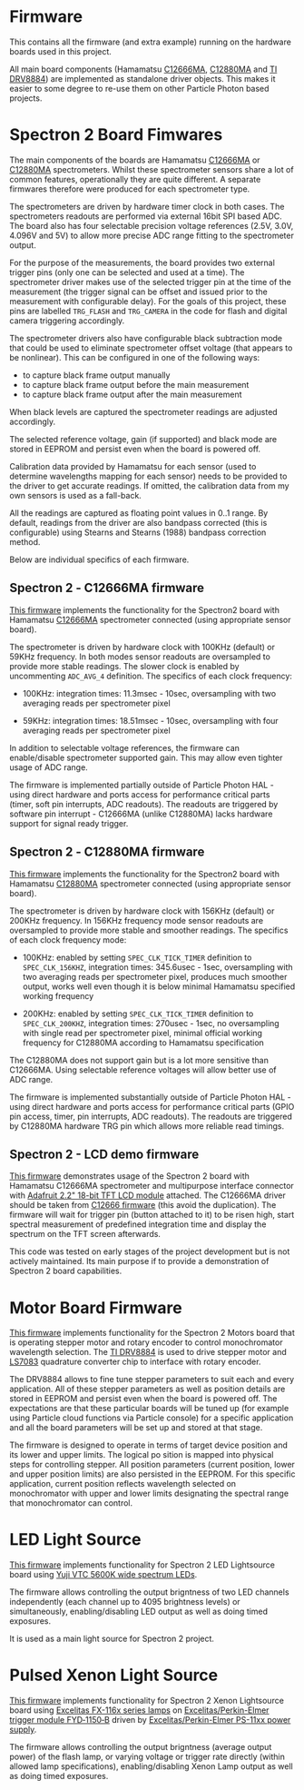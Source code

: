 # Firmware

This contains all the firmware (and extra example) running on the hardware boards used in this project.

All main board components (Hamamatsu [C12666MA](http://www.hamamatsu.com/jp/en/C12666MA.html), [C12880MA](http://www.hamamatsu.com/jp/en/C12880MA.html) and [TI DRV8884](http://www.ti.com/product/DRV8884)) are implemented as standalone driver objects. This makes it easier to some degree to re-use them on other Particle Photon based projects.

# Spectron 2 Board Fimwares

The main components of the boards are Hamamatsu [C12666MA](http://www.hamamatsu.com/jp/en/C12666MA.html) or [C12880MA](http://www.hamamatsu.com/jp/en/C12880MA.html) spectrometers. Whilst these spectrometer sensors share a lot of common features, operationally they are quite different. A separate firmwares therefore were produced for each spectrometer type.

The spectrometers are driven by hardware timer clock in both cases. The spectrometers readouts are performed via external 16bit SPI based ADC. The board also has four selectable precision voltage references (2.5V, 3.0V, 4.096V and 5V) to allow more precise ADC range fitting to the spectrometer output.

For the purpose of the measurements, the board provides two external trigger pins (only one can be selected and used at a time). The spectrometer driver makes use of the selected trigger pin at the time of the measurement (the trigger signal can be offset and issued prior to the measurement with configurable delay). For the goals of this project, these pins are labelled `TRG_FLASH` and `TRG_CAMERA` in the code for flash and digital camera triggering accordingly.

The spectrometer drivers also have configurable black subtraction mode that could be used to eliminate spectrometer offset voltage (that appears to be nonlinear). This can be configured in one of the following ways:

- to capture black frame output manually 
- to capture black frame output before the main measurement
- to capture black frame output after the main measurement

When black levels are captured the spectrometer readings are adjusted accordingly.

The selected reference voltage, gain (if supported) and black mode are stored in EEPROM and persist even when the board is powered off.

Calibration data provided by Hamamatsu for each sensor (used to determine wavelengths mapping for each sensor) needs to be provided to the driver to get accurate readings. If omitted, the calibration data from my own sensors is used as a fall-back.

All the readings are captured as floating point values in 0..1 range. By default, readings from the driver are also bandpass corrected (this is configurable) using Stearns and Stearns (1988) bandpass correction method.


Below are individual specifics of each firmware.

## Spectron 2 - С12666MA firmware

[This firmware](Spectron_12666) implements the functionality for the Spectron2 board with Hamamatsu [C12666MA](http://www.hamamatsu.com/jp/en/C12666MA.html) spectrometer connected (using appropriate sensor board). 

The spectrometer is driven by hardware clock with 100KHz (default) or 59KHz frequency. In both modes sensor readouts are oversampled to provide more stable readings. The slower clock is enabled by uncommenting `ADC_AVG_4` definition. The specifics of each clock frequency:

* 100KHz: integration times: 11.3msec - 10sec, oversampling with two averaging reads per spectrometer pixel

* 59KHz: integration times: 18.51msec - 10sec, oversampling with four averaging reads per spectrometer pixel

In addition to selectable voltage references, the firmware can enable/disable spectrometer supported gain. This may allow even tighter usage of ADC range.

The firmware is implemented partially outside of Particle Photon HAL - using direct hardware and ports access for performance critical parts (timer, soft pin interrupts, ADC readouts). The readouts are triggered by software pin interrupt - C12666MA (unlike C12880MA) lacks hardware support for signal ready trigger.

## Spectron 2 - С12880MA firmware

[This firmware](Spectron_12880) implements the functionality for the Spectron2 board with Hamamatsu [C12880MA](http://www.hamamatsu.com/jp/en/C12880MA.html) spectrometer connected (using appropriate sensor board). 

The spectrometer is driven by hardware clock with 156KHz (default) or 200KHz frequency. In 156KHz frequency mode sensor readouts are oversampled to provide more stable and smoother readings. The specifics of each clock frequency mode:

* 100KHz: enabled by setting `SPEC_CLK_TICK_TIMER` definition to `SPEC_CLK_156KHZ`, integration times: 345.6usec - 1sec, oversampling with two averaging reads per spectrometer pixel, produces much smoother output, works well even though it is below minimal Hamamatsu specified working frequency

* 200KHz: enabled by setting `SPEC_CLK_TICK_TIMER` definition to `SPEC_CLK_200KHZ`, integration times: 270usec - 1sec, no oversampling with single read per spectrometer pixel, minimal official working frequency for C12880MA according to Hamamatsu specification

The C12880MA does not support gain but is a lot more sensitive than C12666MA. Using selectable reference voltages will allow better use of ADC range.

The firmware is implemented substantially outside of Particle Photon HAL - using direct hardware and ports access for performance critical parts (GPIO pin access, timer, pin interrupts, ADC readouts). The readouts are triggered by C12880MA hardware TRG pin which allows more reliable read timings.

## Spectron 2 - LCD demo firmware

[This firmware](LCD) demonstrates usage of the Spectron 2 board with Hamamatsu C12666MA spectrometer and multipurpose interface connector with [Adafruit 2.2" 18-bit TFT LCD module](https://www.adafruit.com/product/1480) attached. The C12666MA driver should be taken from [C12666 firmware](Spectron_12666) (this avoid the duplication). The firmware will wait for trigger pin (button attached to it) to be risen high, start spectral measurement of predefined integration time and display the spectrum on the TFT screen afterwards.

This code was tested on early stages of the project development but is not actively maintained. Its main purpose if to provide a demonstration of Spectron 2 board capabilities.


# Motor Board Firmware

[This firmware](Motors) implements functionality for the Spectron 2 Motors board that is operating stepper motor and rotary encoder to control monochromator wavelength selection. The [TI DRV8884](http://www.ti.com/product/DRV8884) is used to drive stepper motor and [LS7083](http://www.omnipro.net/lsi-csi/LS7083-S) quadrature converter chip to interface with rotary encoder. 

The DRV8884 allows to fine tune stepper parameters to suit each and every application. All of these stepper parameters as well as position details are stored in EEPROM and persist even when the board is powered off. The expectations are that these particular boards will be tuned up (for example using Particle cloud functions via Particle console) for a specific application and all the board parameters will be set up and stored at that stage.

The firmware is designed to operate in terms of target device position and its lower and upper limits. The logical po
sition is mapped into physical steps for controlling stepper. All position parameters (current position, lower and upper position limits) are also persisted in the EEPROM. For this specific application, current position reflects wavelength selected on monochromator with upper and lower limits designating the spectral range that monochromator can control.


# LED Light Source

[This firmware](LED) implements functionality for Spectron 2 LED Lightsource board using [Yuji VTC 5600K wide spectrum LEDs](https://store.yujiintl.com/collections/vtc-series/products/vtc-series-high-cri-cob-led-135l-pack-5-pcs?variant=45426214099). 

The firmware allows controlling the output brigntness of two LED channels independently (each channel up to 4095 brightness levels) or simultaneously, enabling/disabling LED output as well as doing timed exposures.

It is used as a main light source for Spectron 2 project. 


# Pulsed Xenon Light Source

[This firmware](Xenon) implements functionality for Spectron 2 Xenon Lightsource board using [Excelitas FX-116x series lamps](http://www.excelitas.com/Pages/Product/1100-Series-Family.aspx) on [Excelitas/Perkin-Elmer trigger module FYD‐1150‐B](http://www.excelitas.com/Downloads/DTS_1100Series_Trigger_Modules.pdf) driven by [Excelitas/Perkin-Elmer PS-11xx power supply](http://www.excelitas.com/Downloads/DTS_1100Series_Power_Supplies.pdf). 

The firmware allows controlling the output brigntness (average output power) of the flash lamp, or varying voltage or trigger rate directly (within allowed lamp  specifications), enabling/disabling Xenon Lamp output as well as doing timed exposures.


